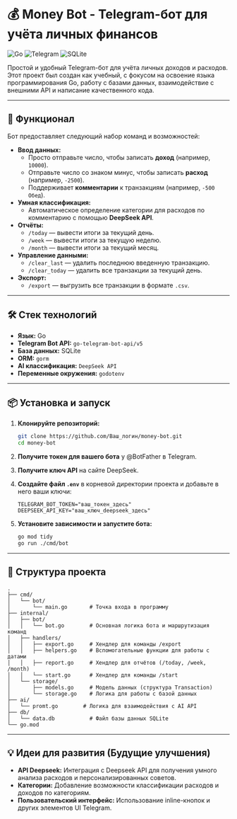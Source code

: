 ﻿# 💰 Money Bot - Telegram-бот для учёта личных финансов

![Go](https://img.shields.io/badge/go-%2300ADD8.svg?style=for-the-badge&logo=go&logoColor=white)
![Telegram](https://img.shields.io/badge/Telegram-26A5E4?style=for-the-badge&logo=telegram&logoColor=white)
![SQLite](https://img.shields.io/badge/sqlite-%2307405e.svg?style=for-the-badge&logo=sqlite&logoColor=white)

Простой и удобный Telegram-бот для учёта личных доходов и расходов. Этот проект был создан как учебный, с фокусом на освоение языка программирования Go, работу с базами данных, взаимодействие с внешними API и написание качественного кода.

---

## 🚀 Функционал

Бот предоставляет следующий набор команд и возможностей:

* **Ввод данных:**
    * Просто отправьте число, чтобы записать **доход** (например, `10000`).
    * Отправьте число со знаком минус, чтобы записать **расход** (например, `-2500`).
    * Поддерживает **комментарии** к транзакциям (например, `-500 Обед`).
* **Умная классификация:**
    * Автоматическое определение категории для расходов по комментарию с помощью **DeepSeek API**.
* **Отчёты:**
    * `/today` — вывести итоги за текущий день.
    * `/week` — вывести итоги за текущую неделю.
    * `/month` — вывести итоги за текущий месяц.
* **Управление данными:**
    * `/clear_last` — удалить последнюю введенную транзакцию.
    * `/clear_today` — удалить все транзакции за текущий день.
* **Экспорт:**
    * `/export` — выгрузить все транзакции в формате `.csv`.

---

## 🛠️ Стек технологий

* **Язык:** Go
* **Telegram Bot API:** `go-telegram-bot-api/v5`
* **База данных:** SQLite
* **ORM:** `gorm`
* **AI классификация:** `DeepSeek API`
* **Переменные окружения:** `godotenv`

---

## 📦 Установка и запуск

1.  **Клонируйте репозиторий:**
    ```bash
    git clone https://github.com/Ваш_логин/money-bot.git
    cd money-bot
    ```

2.  **Получите токен для вашего бота** у @BotFather в Telegram.

3.  **Получите ключ API** на сайте DeepSeek.

4.  **Создайте файл `.env`** в корневой директории проекта и добавьте в него ваши ключи:
    ```env
    TELEGRAM_BOT_TOKEN="ваш_токен_здесь"
    DEEPSEEK_API_KEY="ваш_ключ_deepseek_здесь"
    ```

5.  **Установите зависимости и запустите бота:**
    ```bash
    go mod tidy
    go run ./cmd/bot
    ```

---

## 📂 Структура проекта

```
.
├── cmd/
│   └── bot/
│       └── main.go       # Точка входа в программу
├── internal/
│   ├── bot/
│   │   └── bot.go        # Основная логика бота и маршрутизация команд
│   ├── handlers/
│   │   ├── export.go     # Хендлер для команды /export
│   │   ├── helpers.go    # Вспомогательные функции для работы с датами
│   │   ├── report.go     # Хендлер для отчётов (/today, /week, /month)
│   │   └── start.go      # Хендлер для команды /start
│   └── storage/
│       ├── models.go     # Модель данных (структура Transaction)
│       └── storage.go    # Логика для работы с базой данных
├── ai/
│   └── promt.go        # Логика для взаимодействия с AI API
├── db/
│   └── data.db           # Файл базы данных SQLite
└── go.mod
```


---

## 💡 Идеи для развития (Будущие улучшения)

* **API Deepseek:** Интеграция с Deepseek API для получения умного анализа расходов и персонализированных советов.
* **Категории:** Добавление возможности классификации расходов и доходов по категориям.
* **Пользовательский интерфейс:** Использование inline-кнопок и других элементов UI Telegram.
